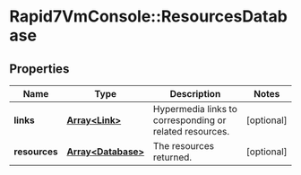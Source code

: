 # Rapid7VmConsole::ResourcesDatabase

## Properties
Name | Type | Description | Notes
------------ | ------------- | ------------- | -------------
**links** | [**Array&lt;Link&gt;**](Link.md) | Hypermedia links to corresponding or related resources. | [optional] 
**resources** | [**Array&lt;Database&gt;**](Database.md) | The resources returned. | [optional] 


